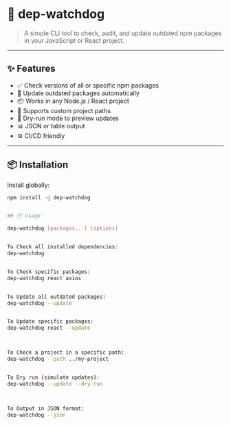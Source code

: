 # 🐶 dep-watchdog

> A simple CLI tool to check, audit, and update outdated npm packages in your JavaScript or React project.

---

## ✨ Features

- ✅ Check versions of all or specific npm packages
- 🔧 Update outdated packages automatically
- 📦 Works in any Node.js / React project
- 📁 Supports custom project paths
- 🧪 Dry-run mode to preview updates
- 📊 JSON or table output
- ⚙️ CI/CD friendly

---

## 📦 Installation

Install globally:

```bash
npm install -g dep-watchdog


## 📦 Usage

dep-watchdog [packages...] [options]


To Check all installed dependencies:
dep-watchdog


To Check specific packages:
dep-watchdog react axios


To Update all outdated packages:
dep-watchdog --update


To Update specific packages:
dep-watchdog react --update



To Check a project in a specific path:
dep-watchdog --path ../my-project


To Dry run (simulate updates):
dep-watchdog --update --dry-run



To Output in JSON format:
dep-watchdog --json











